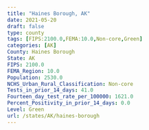 ```yaml
---
title: "Haines Borough, AK"
date: 2021-05-20
draft: false
type: county
tags: [FIPS:2100.0,FEMA:10.0,Non-core,Green]
categories: [AK]
County: Haines Borough
State: AK
FIPS: 2100.0
FEMA_Region: 10.0
Population: 2530.0
NCHS_Urban_Rural_Classification: Non-core
Tests_in_prior_14_days: 41.0
Fourteen_day_test_rate_per_100000: 1621.0
Percent_Positivity_in_prior_14_days: 0.0
Level: Green
url: /states/AK/haines-borough
---
```




